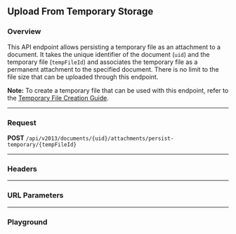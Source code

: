 ## Upload From Temporary Storage

### Overview
This API endpoint allows persisting a temporary file as an attachment to a document. It takes the unique identifier of the document (`uid`) and the temporary file (`tempFileId`) and associates the temporary file as a permanent attachment to the specified document. There is no limit to the file size that can be uploaded through this endpoint.

<b>Note:</b> To create a temporary file that can be used with this endpoint, refer to the <a href="temporary-file">Temporary File Creation Guide</a>.

---

### Request
**POST** `/api/v2013/documents/{uid}/attachments/persist-temporary/{tempFileId}`

---

### Headers
<!--@include: @/../components/common/header/authorization.md-->

---

### URL Parameters
<!--@include: @/../components/common/url/uid-tempFileId.md-->

---

### Playground

<SwaggerUI :swaggerSpecs="swaggerUploadTemporaryStorageSpecs" />
